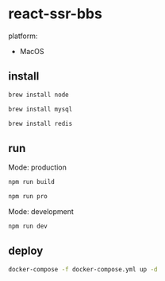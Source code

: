 # react-ssr-bbs

platform: 
- MacOS

## install

```sh
brew install node

brew install mysql

brew install redis
```

## run

Mode: production

```sh
npm run build

npm run pro
```

Mode: development

```sh
npm run dev
```

## deploy

```sh
docker-compose -f docker-compose.yml up -d
```